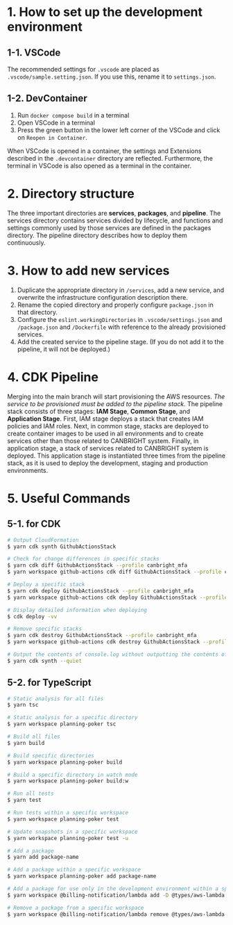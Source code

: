 # 1. How to set up the development environment

## 1-1. VSCode

The recommended settings for `.vscode` are placed as `.vscode/sample.setting.json`. If you use this, rename it to `settings.json`.

## 1-2. DevContainer

1. Run `docker compose build` in a terminal
2. Open VSCode in a terminal
3. Press the green button in the lower left corner of the VSCode and click on `Reopen in Container`.

When VSCode is opened in a container, the settings and Extensions described in the `.devcontainer` directory are reflected. Furthermore, the terminal in VSCode is also opened as a terminal in the container.

# 2. Directory structure

The three important directories are **services**, **packages**, and **pipeline**. The services directory contains services divided by lifecycle, and functions and settings commonly used by those services are defined in the packages directory. The pipeline directory describes how to deploy them continuously.

# 3. How to add new services

1. Duplicate the appropriate directory in `/services`, add a new service, and overwrite the infrastructure configuration description there.
2. Rename the copied directory and properly configure `package.json` in that directory.
3. Configure the `eslint.workingDirectories` in `.vscode/settings.json` and `/package.json` and `/Dockerfile` with reference to the already provisioned services.
4. Add the created service to the pipeline stage. (If you do not add it to the pipeline, it will not be deployed.)

# 4. CDK Pipeline

Merging into the main branch will start provisioning the AWS resources. _The service to be provisioned must be added to the pipeline stack._ The pipeline stack consists of three stages: **IAM Stage**, **Common Stage**, and **Application Stage**. First, IAM stage deploys a stack that creates IAM policies and IAM roles. Next, in common stage, stacks are deployed to create container images to be used in all environments and to create services other than those related to CANBRIGHT system. Finally, in application stage, a stack of services related to CANBRIGHT system is deployed. This application stage is instantiated three times from the pipeline stack, as it is used to deploy the development, staging and production environments.

# 5. Useful Commands

## 5-1. for CDK

```bash
# Output CloudFormation
$ yarn cdk synth GithubActionsStack

# Check for change differences in specific stacks
$ yarn cdk diff GithubActionsStack --profile canbright_mfa
$ yarn workspace github-actions cdk diff GithubActionsStack --profile canbright_mfa

# Deploy a specific stack
$ yarn cdk deploy GithubActionsStack --profile canbright_mfa
$ yarn workspace github-actions cdk deploy GithubActionsStack --profile canbright_mfa

# Display detailed information when deploying
$ cdk deploy -vv

# Remove specific stacks
$ yarn cdk destroy GithubActionsStack --profile canbright_mfa
$ yarn workspace github-actions cdk destroy GithubActionsStack --profile canbright_mfa

# Output the contents of console.log without outputting the contents of the template.
$ yarn cdk synth --quiet
```

## 5-2. for TypeScript

```bash
# Static analysis for all files
$ yarn tsc

# Static analysis for a specific directory
$ yarn workspace planning-poker tsc

# Build all files
$ yarn build

# Build specific directories
$ yarn workspace planning-poker build

# Build a specific directory in watch mode
$ yarn workspace planning-poker build:w

# Run all tests
$ yarn test

# Run tests within a specific workspace
$ yarn workspace planning-poker test

# Update snapshots in a specific workspace
$ yarn workspace planning-poker test -u

# Add a package
$ yarn add package-name

# Add a package within a specific workspace
$ yarn workspace planning-poker add package-name

# Add a package for use only in the development environment within a specific workspace (*Added to devDependencies)
$ yarn workspace @billing-notification/lambda add -D @types/aws-lambda

# Remove a package from a specific workspace
$ yarn workspace @billing-notification/lambda remove @types/aws-lambda
